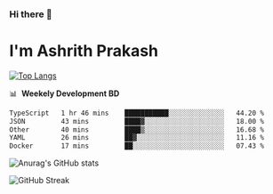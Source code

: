 ### Hi there 👋
# I'm Ashrith Prakash

[![Top Langs](https://github-readme-stats.vercel.app/api/top-langs/?username=xxcheckmatexx&count_private=true&include_all_commits=true&show_icons=true&line_height=20&title_color=FFFFFF&icon_color=FFFFFF&text_color=FFFFFF&bg_color=0D1117&langs_count=8)](https://github.com/anuraghazra/github-readme-stats)

📊 &nbsp;**Weekely Development BD**

<!--START_SECTION:waka-->

```txt
TypeScript   1 hr 46 mins    ███████████░░░░░░░░░░░░░░   44.20 %
JSON         43 mins         ████▓░░░░░░░░░░░░░░░░░░░░   18.00 %
Other        40 mins         ████▒░░░░░░░░░░░░░░░░░░░░   16.68 %
YAML         26 mins         ██▓░░░░░░░░░░░░░░░░░░░░░░   11.16 %
Docker       17 mins         ██░░░░░░░░░░░░░░░░░░░░░░░   07.43 %
```

<!--END_SECTION:waka-->

![Anurag's GitHub stats](https://github-readme-stats.vercel.app/api?username=xxcheckmatexx&count_private=true&show_icons=true&theme=merko)  

![GitHub Streak](http://github-readme-streak-stats.herokuapp.com?user=xxcheckmatexx&theme=merko&hide_border=true&date_format=M%20j%5B%2C%20Y%5D&fire=DD0E0B)
<br/>
